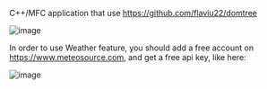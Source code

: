 C++/MFC application that use 
https://github.com/flaviu22/domtree

![image](https://github.com/user-attachments/assets/75711134-2578-4a78-b761-44e13292d96b)

In order to use Weather feature, you should add a free account on https://www.meteosource.com, and get a free api key, like here:

![image](https://github.com/user-attachments/assets/8bcf3cdd-de30-44cd-ab1d-c9f25eaf7a46)
